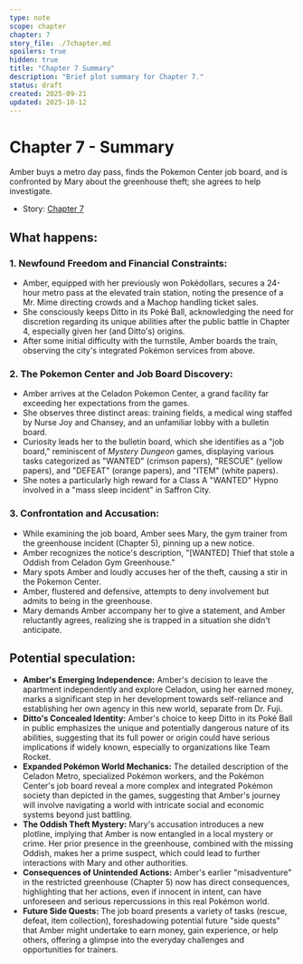 ```yaml
---
type: note
scope: chapter
chapter: 7
story_file: ./7chapter.md
spoilers: true
hidden: true
title: "Chapter 7 Summary"
description: "Brief plot summary for Chapter 7."
status: draft
created: 2025-09-21
updated: 2025-10-12
---
```


# Chapter 7 - Summary

Amber buys a metro day pass, finds the Pokemon Center job board, and is confronted by Mary about the greenhouse theft; she agrees to help investigate.

- Story: [Chapter 7](./7chapter.md)

## What happens:
### 1. Newfound Freedom and Financial Constraints:
*   Amber, equipped with her previously won Pokédollars, secures a 24-hour metro pass at the elevated train station, noting the presence of a Mr. Mime directing crowds and a Machop handling ticket sales.
*   She consciously keeps Ditto in its Poké Ball, acknowledging the need for discretion regarding its unique abilities after the public battle in Chapter 4, especially given her (and Ditto's) origins.
*   After some initial difficulty with the turnstile, Amber boards the train, observing the city's integrated Pokémon services from above.

### 2. The Pokemon Center and Job Board Discovery:
*   Amber arrives at the Celadon Pokemon Center, a grand facility far exceeding her expectations from the games.
*   She observes three distinct areas: training fields, a medical wing staffed by Nurse Joy and Chansey, and an unfamiliar lobby with a bulletin board.
*   Curiosity leads her to the bulletin board, which she identifies as a "job board," reminiscent of *Mystery Dungeon* games, displaying various tasks categorized as "WANTED" (crimson papers), "RESCUE" (yellow papers), and "DEFEAT" (orange papers), and "ITEM" (white papers).
*   She notes a particularly high reward for a Class A "WANTED" Hypno involved in a "mass sleep incident" in Saffron City.

### 3. Confrontation and Accusation:
*   While examining the job board, Amber sees Mary, the gym trainer from the greenhouse incident (Chapter 5), pinning up a new notice.
*   Amber recognizes the notice's description, "[WANTED] Thief that stole a Oddish from Celadon Gym Greenhouse."
*   Mary spots Amber and loudly accuses her of the theft, causing a stir in the Pokemon Center.
*   Amber, flustered and defensive, attempts to deny involvement but admits to being in the greenhouse.
*   Mary demands Amber accompany her to give a statement, and Amber reluctantly agrees, realizing she is trapped in a situation she didn't anticipate.

## Potential speculation:
*   **Amber's Emerging Independence:** Amber's decision to leave the apartment independently and explore Celadon, using her earned money, marks a significant step in her development towards self-reliance and establishing her own agency in this new world, separate from Dr. Fuji.
*   **Ditto's Concealed Identity:** Amber's choice to keep Ditto in its Poké Ball in public emphasizes the unique and potentially dangerous nature of its abilities, suggesting that its full power or origin could have serious implications if widely known, especially to organizations like Team Rocket.
*   **Expanded Pokémon World Mechanics:** The detailed description of the Celadon Metro, specialized Pokémon workers, and the Pokémon Center's job board reveal a more complex and integrated Pokémon society than depicted in the games, suggesting that Amber's journey will involve navigating a world with intricate social and economic systems beyond just battling.
*   **The Oddish Theft Mystery:** Mary's accusation introduces a new plotline, implying that Amber is now entangled in a local mystery or crime. Her prior presence in the greenhouse, combined with the missing Oddish, makes her a prime suspect, which could lead to further interactions with Mary and other authorities.
*   **Consequences of Unintended Actions:** Amber's earlier "misadventure" in the restricted greenhouse (Chapter 5) now has direct consequences, highlighting that her actions, even if innocent in intent, can have unforeseen and serious repercussions in this real Pokémon world.
*   **Future Side Quests:** The job board presents a variety of tasks (rescue, defeat, item collection), foreshadowing potential future "side quests" that Amber might undertake to earn money, gain experience, or help others, offering a glimpse into the everyday challenges and opportunities for trainers.


